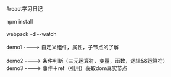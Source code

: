 #react学习日记<br />  
npm install <br />  
webpack -d --watch<br />  
demo1 ----> 自定义组件，属性，子节点的了解<br />  
demo2 ----> 条件判断（三元运算符，变量，函数，逻辑&&运算符）<br /> 
demo3 ----> 事件＋ref（引用）获取dom真实节点<br />  